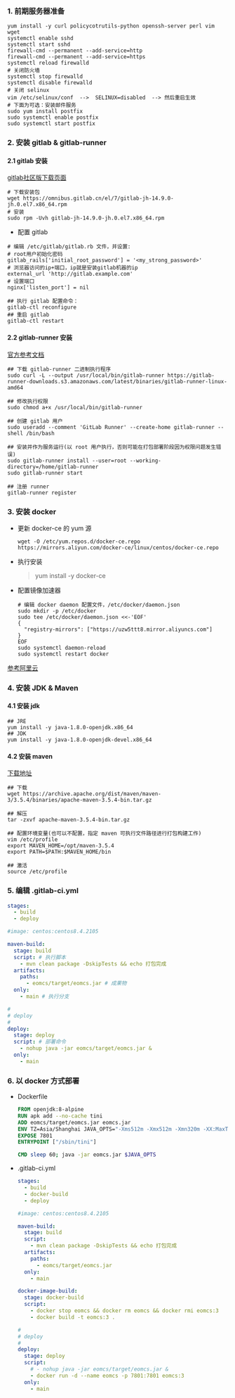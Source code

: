 ### 1. 前期服务器准备

```shell
yum install -y curl policycotrutils-python openssh-server perl vim wget
systemctl enable sshd
systemctl start sshd
firewall-cmd --permanent --add-service=http
firewall-cmd --permanent --add-service=https
systemctl reload firewalld
# 关闭防火墙
systemctl stop firewalld
systemctl disable firewalld
# 关闭 selinux
vim /etc/selinux/conf  -->  SELINUX=disabled  --> 然后重启生效
# 下面为可选：安装邮件服务
sudo yum install postfix
sudo systemctl enable postfix
sudo systemctl start postfix
```



### 2. 安装 gitlab & gitlab-runner

#### 2.1 gitlab 安装

[gitlab社区版下载页面](https://about.gitlab.cn/install/?test=capabilities)

```shell
# 下载安装包
wget https://omnibus.gitlab.cn/el/7/gitlab-jh-14.9.0-jh.0.el7.x86_64.rpm
# 安装
sudo rpm -Uvh gitlab-jh-14.9.0-jh.0.el7.x86_64.rpm
```

- 配置 gitlab

```shell
# 编辑 /etc/gitlab/gitlab.rb 文件，并设置:
# root⽤户初始化密码
gitlab_rails['initial_root_password'] = '<my_strong_password>'
# 浏览器访问的ip+端⼝，ip就是安装gitlab机器的ip
external_url 'http://gitlab.example.com'
# 设置端⼝
nginx['listen_port'] = nil

## 执行 gitlab 配置命令：
gitlab-ctl reconfigure
## 重启 gitlab
gitlab-ctl restart
```

#### 2.2 gitlab-runner 安装

[官方参考文档](https://docs.gitlab.com/runner/install/linux-manually.html#install-gitlab-runner-manually-on-gnulinux)

```shell
## 下载 gitlab-runner 二进制执行程序
sudo curl -L --output /usr/local/bin/gitlab-runner https://gitlab-runner-downloads.s3.amazonaws.com/latest/binaries/gitlab-runner-linux-amd64

## 修改执行权限
sudo chmod a+x /usr/local/bin/gitlab-runner

## 创建 gitlab 用户
sudo useradd --comment 'GitLab Runner' --create-home gitlab-runner --shell /bin/bash

## 安装并作为服务运行(以 root 用户执行，否则可能在打包部署阶段因为权限问题发生错误)
sudo gitlab-runner install --user=root --working-directory=/home/gitlab-runner
sudo gitlab-runner start

## 注册 runner
gitlab-runner register
```



### 3. 安装 docker

- 更新 docker-ce 的 yum 源

  ```shell
  wget -O /etc/yum.repos.d/docker-ce.repo https://mirrors.aliyun.com/docker-ce/linux/centos/docker-ce.repo
  ```

- 执行安装

  > yum install -y docker-ce

- 配置镜像加速器

  ```shell
  # 编辑 docker daemon 配置文件，/etc/docker/daemon.json
  sudo mkdir -p /etc/docker
  sudo tee /etc/docker/daemon.json <<-'EOF'
  {
    "registry-mirrors": ["https://uzw5ttt8.mirror.aliyuncs.com"]
  }
  EOF
  sudo systemctl daemon-reload
  sudo systemctl restart docker
  ```

[参考阿里云](https://help.aliyun.com/document_detail/51853.html#section-gtl-cjs-ls2)



### 4. 安装 JDK & Maven

#### 4.1 安装 jdk

```shell
## JRE
yum install -y java-1.8.0-openjdk.x86_64
## JDK
yum install -y java-1.8.0-openjdk-devel.x86_64
```

#### 4.2 安装 maven

[下载地址](https://archive.apache.org/dist/maven/maven-3/)

```shell
## 下载
wget https://archive.apache.org/dist/maven/maven-3/3.5.4/binaries/apache-maven-3.5.4-bin.tar.gz

## 解压
tar -zxvf apache-maven-3.5.4-bin.tar.gz

## 配置环境变量(也可以不配置，指定 maven 可执行文件路径进行打包构建工作)
vim /etc/profile
export MAVEN_HOME=/opt/maven-3.5.4
export PATH=$PATH:$MAVEN_HOME/bin

## 激活
source /etc/profile
```



### 5. 编辑 .gitlab-ci.yml

```yaml
stages:
  - build
  - deploy

#image: centos:centos8.4.2105

maven-build:
  stage: build
  script: # 执行脚本
    - mvn clean package -DskipTests && echo 打包完成
  artifacts:
    paths:
      - eomcs/target/eomcs.jar # 成果物
  only:
    - main # 执行分支

#
# deploy
#
deploy:
  stage: deploy
  script: # 部署命令
    - nohup java -jar eomcs/target/eomcs.jar &
  only:
    - main
```



### 6. 以 docker 方式部署

- Dockerfile

  ```dockerfile
  FROM openjdk:8-alpine
  RUN apk add --no-cache tini
  ADD eomcs/target/eomcs.jar eomcs.jar
  ENV TZ=Asia/Shanghai JAVA_OPTS="-Xms512m -Xmx512m -Xmn320m -XX:MaxTenuringThreshold=15 -XX:+PrintGC -XX:+PrintGCDetails -XX:+PrintGCTimeStamps -XX:+UseConcMarkSweepGC -XX:+UseParNewGC -Xloggc:/logs/gc.log -Djava.security.egd=file:/dev/./urandom"
  EXPOSE 7801
  ENTRYPOINT ["/sbin/tini"]
  
  CMD sleep 60; java -jar eomcs.jar $JAVA_OPTS
  ```

  

- .gitlab-ci.yml

  ```yaml
  stages:
    - build
    - docker-build
    - deploy
  
  #image: centos:centos8.4.2105
  
  maven-build:
    stage: build
    script:
      - mvn clean package -DskipTests && echo 打包完成
    artifacts:
      paths:
        - eomcs/target/eomcs.jar
    only:
      - main
  
  docker-image-build:
    stage: docker-build
    script:
      - docker stop eomcs && docker rm eomcs && docker rmi eomcs:3
      - docker build -t eomcs:3 .
  
  #
  # deploy
  #
  deploy:
    stage: deploy
    script:
      # - nohup java -jar eomcs/target/eomcs.jar &
      - docker run -d --name eomcs -p 7801:7801 eomcs:3
    only:
      - main
  ```

  